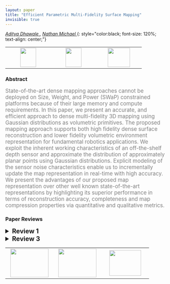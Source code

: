 ```yaml
---
layout: paper
title: "Efficient Parametric Multi-Fidelity Surface Mapping"
invisible: true
---
```

*[Aditya Dhawale ](https://adityadhawale.github.io/),  [Nathan Michael ](https://www.rislab.org/nathan-michael)*
{: style="color:black; font-size: 120%; text-align: center;"}

<table width="30%"> <tr>
<td style="width: 20%; text-align: center;"><a href="1236"><img src="{{ site.baseurl }}/images/paper_link.png"
width = "50"  height = "60"/> </a> </td>

<td style="width: 20%; text-align: center;"><a href="https://adityadhawale.github.io/research/gfusion"><img src="{{ site.baseurl }}/images/website_link.png"
width = "50"  height = "60"/> </a> </td>

<td style="width: 20%; text-align: center;"><a href="nan"><img src="{{ site.baseurl }}/images/pheedloop_link.png"
width = "70"  height = "60"/> </a> </td>

</tr></table>

### Abstract
<html><p style="color:gray; font-size: 120%; text-align: justified;">
State-of-the-art dense mapping approaches cannot be deployed on Size, Weight, and Power (SWaP) constrained platforms because of their large memory and compute requirements. In this paper, we present an accurate, and efficient approach to dense multi-fidelity 3D mapping using Gaussian distributions as
volumetric primitives. The proposed mapping approach supports both high fidelity dense surface reconstruction and lower fidelity volumetric environment representation for fundamental robotics applications. We exploit the inherent working characteristics of an off-the-shelf depth sensor and approximate the distribution of approximately planar points using Gaussian distributions. Explicit modeling of the sensor noise characteristics enable us to incrementally update the map representation in real-time with high accuracy. We present the advantages of our proposed map representation over other well known state-of-the-art representations by highlighting its superior performance in terms of reconstruction accuracy, completeness and map compression properties via quantitative and qualitative metrics.
</p></html>

### Paper Reviews
<details><summary style="font-size:20px;"><b> Review 1</b></summary>
<p style="color:gray; font-size: 120%; text-align: justified;">
# Efficient Parametric Multi-Fidelity Surface MappingThe paper presents a mapping approach for RGBD sensors which achieves good quality reconstruction while being computationally efficient. The map is represented as a Gaussian mixture model (GMM) which is updated incrementally based on new depth images within a hierarchical scheme. This allows the approach to avoid heavy computations and provides frame-rate performance on a laptop CPU. The approach performs mapping assuming the poses of the sensor to be known. The interesting aspect of this work is that it provides a mapping method with a couple of user-defined parameters such that it can be adapted for different applications based on the computational resources and the memory available. For example, it would allow for planning/navigation purposes at lower quality maps or more precise reconstruction of the scene at the cost slightly higher computations. The authors also demonstrate this capability for room-sized maps using both simulated and real-world data. Here are some comments about the overall work and the different sections of the paper:- The main contribution of the paper is that it combines ideas from different works such using the gaussian distributions for map representation as in NDT maps [1,17], projective association similar to KinectFusion/ElasticFusion [9,25] and a hierarchical scheme [21] to reduce computations. These ideas have been put together with the goal of achieving a comparable/better reconstruction quality for a smaller memory footprint as compared to other state-of-the-art mapping approaches.- In addition to building upon these works, the new idea in this paper is to exploit the neighborhood information in the depth image to fit the Gaussian mixture model and avoid computationally expensive optimization procedures used in the previous works. - The paper seems to provide sufficient theoretical and implementation details to reproduce the work. In my opinion, the impact of the work can be enhanced by providing an implementation of the system so that it can be used both to compare against other mapping approaches, as well as build other applications on top. - Overall, the paper is well structured and clearly written. I appreciate the introduction section where the present work has been presented in the context of previous works and how they are related.- The assumptions in terms of input data, modeling and performance are clearly spelled out in most sections of the paper. I would recommend adding a short table with the values of all the fixed parameters such as alpha_n, alpha_e, alpha_conf, Sigma_unc (min and max) and other parameters used in the approach. - The derivations, as well as the notation in the paper, seems consistent. Please add the relevant reference for equation 2 as this may not be trivial. Also add the reference for equation 3 (or the link to (eq 1?)) to explain how it can be derived.   - The experiments back up the claims made in the paper in terms of accuracy and memory footprint as performance as compared to other state-of-the-art approaches. The accuracy measures look impressive particularly given the size of the maps. The approach shows better accuracy and a lower memory footprint as compared to Occupancy based Maps as well as NDT maps. It would be interesting to compare the accuracy against TSDF based methods (such as KinectFusion/ElasticFusion) as the GMM maps at least look visually messy than typical TSDF maps. This would also fill in a gap in terms of the types of maps used for comparison. You may make this additional experiment based on your space constraints. - In addition to the run-time analysis performed in Sec.V E, it would help to report the timing of different methods (yours, NDT, Occupancy base mapping) for the datasets at comparable resolution.- Although it is not the main contribution, I appreciate the experiment showing the reconstructed allow for frame-to-model estimation.Here are some minor comments/corrections:- Sec II.B (end of page 3), it should be bxb pixel pathces instead of pxp.- Fig 2: The correspondence between the explanation in the caption and the figure above is a bit confusing. It may help to explicitly label each part with a number.- Sec II.D Line 13: \theta^{K} --> K should be k?- Sec III.E Please provide a reference to the Bhattacharya measure for similarity.- Fig 8 is too small to see the numbers.- Sec. IV A: (Lines 3-5) The sentence construction is confusing. It would help to rephrase it.- Table 2, 3: Please provide the thresholds used for computing precision and recall values for map accuracy.- Sec IV.F: The accuracy for D1 is reported ad 0.0004m whereas in Fig 8. it is reported as 0.004 m. Please make them consistent.- Just a comment on aesthetics, the text looks super cramped on page 1 and 2. Maybe go easy on the vspaces ;).
</p> </details>

<details><summary style="font-size:20px;"><b> Review 3</b></summary>
<p style="color:gray; font-size: 120%; text-align: justified;">
The work seems to be an original contribution. The paper is technically sound (except for some minor issues).Perhaps the paper could be more clear; some parts of the paper, like Section I, are a bit cryptic.The paper compares the proposed approach with other methods in the state of the art and outperforms them in the provided scenarios and metrics. However, the evaluation suffers a bit from being limited to four datasets and lacking some plots comparing different metrics. An evaluation with more samples and variety of scenarios would be desirable.Some more specific comments:- In the listed contributions at the end of Section I. There seem to be some redundancy. It would be nice if the paper could condense them and/or point to which section corresponds to each listed contribution (likely, they are II.C.1, II.C.2 and II.E), to make them clear.- In general, it is not clear what the text means by "fidelity" since it is never explicitly stated. And it is not accuracy, since often these two terms appear but not as synonyms. It appears that the fidelity is a synonym for "model complexity" and equivalent to the "level of detail" or "resolution" in computer graphics; however, this definition or clarification should be given by the authors.- The introduction could be split... It is a rather long introduction that goes over many different types of representations used for 3D scene modeling. I think this part could be carved out in its own section on "Related work" or "Representations of 3D scenes".Understanding the methodology:- In general, the approach of using probabilistic filters to represent and refine depth in 3D reconstruction is similar to the idea of Bayesian "depth filters" in the ICRA 2014 papers by Pizzoli et al., SVO (Fast Semi-Direct Monocular Visual Odometry), and REMODE (Probabilistic, Monocular Dense Reconstruction in Real Time). However, the paper does not mention these works, and therefore does not compare to REMODE. I understand that the resulting systems are quite different, but the ideas for depth fusion may not be so much and worth a short discussion.- Fig. 2 should be more explicit about what is theta_0, theta_t, in the four different plots. Why is there a sudden jump of color in the floor of the room in Fig. 2, from the left-most image to the one immediately on its right? It would also be better to set the same size for the chair, to better see how the 3D reconstruction groups in extension.- What do the three colors used for the blocks in Fig. 3 represent? Knowing this would help better understand the system and its input/output.- Because many figures are not referenced in the text and their captions contain explanations, some things are not clear just following the main text. For example, it is not clear that the poses are given.- The image in the eye-catcher is never referenced; the right plot with the sample plots is not repeated in the experiments. So it makes one wonder how necessary it is.- In Eq. (3) how is the condition of Sigma being positive semi-definite enforced, so that it is a valid covariance matrix?Evaluation / Experiments:- Evaluation metrics, such as precision and recall should be defined, as well, for completeness.- What is the trade-off in accuracy vs. speed? Could the authors provide a plot for it?- What is the trade-off in accuracy vs. completeness? This is a standard plot to asses 3D reconstruction algorithms. See, for example, Vogiatzis et al. Video-based, real-time multi-view stereo, CVIU 2011 or Pizzoli et al. REMODE ICRA 2014.- It would be nice to have a trade-off plot that illustrates the multi-fidelity aspect of the proposed method. One axis is fidelity; the other axis could be amount of texture detail, accuracy, memory, etc.- How many distributions are used in Fig. 10? I assume that the execution time is highly influenced by this parameter. What are the units of the vertical axis of this plot (Fig. 10)?- How much is "sensor rates" at the end of Section IV.E? 50 Hz? 100Hz?- Please include units as much as possible: alpha_e sometimes has units, sometimes not.  Same for alpha_len.  "b, the patch size is set to 8." [pixels?]Other comments:- Adopting units of cm to measure absolute error, rather than meters, seems more appropriate. It would also be useful to provide a relative measure, such as the error normalized by the scene size or depth with respect to the camera.- Figures do not seem to be in the order that they are mentioned in the text.- The orange shading and the small size of most plots do not help much visualize the reconstruction or the error (at least on printed paper). Insets with a zoom, as in Fig. 9 are somehow helpful. Other papers use color-coded error maps (i.e., plotting the differences with respect to the most accurate model).- Section II: The first time that it is used: "Given an image I_0 of size..." should be "Given a *depth* image I_0 ..."  otherwise the type of information contained in I_0 is confusing.- Section II: (the back-projection) can be viewed as a linear transformation --> I would rather say that it can be *approximated* by such a transformation.- Section II: "at time t = t ..." looks like a tautology.- Section II: redundunt --> redundant- Is there a reference for the use of the acronym SWaP? I think it is not standard in computer vision; it may be more known in aerospace and military contexts.- Some sentences are very long (multiple verbs) and therefore difficult to follow. Example: last sentence of Section IV.A.- Some references do not have publication venue, e.g., [22]. Also in [22] gmm -> GMM. Check for other lowercase acronyms: slam, rgb-d.Possible typos:- The indices (subscripts, superscripts) in the variables of Sections II.B - II.C are not always consistent, which makes it a bit difficult to understand the details of the update rules of the GMM parameters. I suggest to review such indices.- I think there is a missing term (x-mu)^T in the update of Sigma in Eq. (1); otherwise Sigma is just a vector, not a covariance matrix.- Section II.C.1: I could not find an intuitive interpretation for the 99.97% confidence. Was it intended to be instead the usual 3-sigma rule: 99.7%? Note that the confidence rule of 99.7% probability corresponding to +-3 standard deviations is for a 1D Gaussian distribution. For higher dimensional distributions, such as the 2D projection (ellipse), the confidence rule changes (see "On the Mahalanobis distance classification criterion for multidimensional normal distributions", IEEE Trans. Signal Processing, 2013), and so 99.7% confidence corresponds to a Mahalanobis distance of 3.44 rather than 3. This number grows with the dimension.
</p> </details>

<table width="100%"><tr><td style="width: 30%; text-align: center;"><a href="{{ site.baseurl }}/program/papers/72"> <img src="{{ site.baseurl }}/images/previous_icon.png" width = "120"  height = "90"/> </a> </td>

<td style="width: 30%; text-align: center;"><a href="{{ site.baseurl }}/program/papers"> <img src="{{ site.baseurl }}/images/overview_icon.png" width = "120"  height = "90"/> </a> </td> 

<td style="width: 30%; text-align: center;"><a href="{{ site.baseurl }}/program/papers/74"> <img src="{{ site.baseurl }}/images/next_icon.png" width = "100"  height = "80"/> </a> </td> 

</tr></table>

